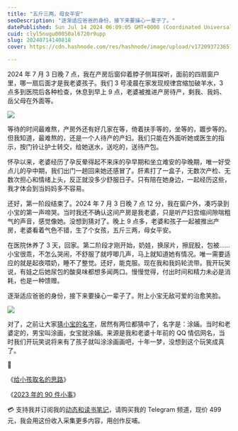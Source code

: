 ```yaml
---
title: "五斤三两，母女平安"
seoDescription: "逐渐适应爸爸的身份，接下来要操心一辈子了。"
datePublished: Sun Jul 14 2024 06:09:05 GMT+0000 (Coordinated Universal Time)
cuid: clyl5nugu00050al6720r9upp
slug: 20240714140818
cover: https://cdn.hashnode.com/res/hashnode/image/upload/v1720937236517/c7299c5d-211d-4686-8336-3929ab62d11e.jpeg

---
```


2024 年 7 月 3 日晚 7 点，我在产房后窗仰着脖子侧耳探听，面前的四扇窗户里，哪一扇后面才是我老婆孩子。我们 3 号凌晨在家发现规律宫缩加破羊水，3 点多到医院后各种检查，休息到早上 9 点，老婆被推进产房待产，剩我、我妈、岳父母在外面等。

![](https://cdn.hashnode.com/res/hashnode/image/upload/v1720937244326/39426b1c-ba85-4cec-a087-8610d762157a.png)

等待的时间最难熬，产房外还有好几家在等，倚着扶手等的，坐等的，踱步等的。但我知道，最难熬的，还是一个人待产的产妇。我们只能在外面听她或医生的指示，按门铃让护士转交，给她送水，送吃的，送待产包。

怀孕以来，老婆经历了孕反晕得起不来床的孕早期和坐立难安的孕晚期，唯一好受点儿的孕中期，我们出门一趟回来她还感冒了。肝素打了一盒子，无数次产检、无数次担心和情绪上头，反正就没多少舒服日子。只有陪在她身边，一起经历这些，我才体会到当妈妈多不容易。

还好，第一阶段结束了。2024 年 7 月 3 日晚 7 点 12 分，我在窗户外，凑巧录到小宝的第一声啼哭。当时我还不确认这间产房是我老婆，只是听产妇宫缩间隙喘粗气的声音，感觉像她。没想到猜对了。晚上 9 点多，老婆和孩子一起被推出产房，老婆看着气色不错，生了个女孩，五斤三两，母女平安。

在医院休养了 3 天，回家。第二阶段才刚开始，奶娃，换尿片，擦屁股，包被……小宝很乖，不怎么哭闹，不舒服了就哼唧几声，马上就知道她有情况。唯一需要适应的就是起夜喂奶，睡不了整觉。还好，能克服。现在我和我妈轮流带。我开玩笑说，有娃之后她尿包的酸臭味都想多闻两口。慢慢觉得，付出时间和精力未必是消耗，也是一种馈赠。

逐渐适应爸爸的身份，接下来要操心一辈子了。附上小宝无敌可爱的治愈笑脸。

![](https://cdn.hashnode.com/res/hashnode/image/upload/v1720937254963/21a81b5e-5e16-4c61-ae35-40d623861b94.png)

对了，之前让大家[猜小宝的名字](https://mp.weixin.qq.com/s?__biz=MzI3MzU5MDA1OQ==&mid=2247488529&idx=1&sn=36e64f4bbb03d2f8f361b3873028a932&chksm=eb21a655dc562f4369ed71b580103339f4363e5bd079acabc997bdc05e2138649436051c49f1#rd)，居然有两位都猜中了，名字是：涂婳。当时和老婆定的，男宝叫涂画，女宝就涂婳。来源是我和老婆十年前的 QQ 情侣网名，当时我们开玩笑说将来有了孩子就叫涂涂画画吧，十年一梦，没想到这个玩笑成真了。

🔗

《[给小孩取名的思路](https://mp.weixin.qq.com/s?__biz=MzI3MzU5MDA1OQ==&mid=2247488529&idx=1&sn=36e64f4bbb03d2f8f361b3873028a932&chksm=eb21a655dc562f4369ed71b580103339f4363e5bd079acabc997bdc05e2138649436051c49f1#rd)》

《[2023 年的 90 件小事](https://mp.weixin.qq.com/s?__biz=MzI3MzU5MDA1OQ==&mid=2247488217&idx=1&sn=1bc5ae0abf1051bd4a132f9776f6fa57&chksm=eb21a09ddc56298b301a16216b27ed6fce275a034eb969a62ab4cc806d09f176561fa46d97de&scene=21#wechat_redirect)》

💳 支持我并订阅我的[动态和读书笔记](https://mp.weixin.qq.com/s/A_yK10ktL8Nl7RzsnGwzEg)，请购买我的 Telegram 频道，现价 499 元，我会用这份收入采集更多内容，用创作反哺。